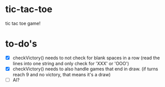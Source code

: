 # tic-tac-toe
tic tac toe game!

# to-do's

 - [x] checkVictory() needs to not check for blank spaces in a row (read the lines into one string and only check for 'XXX' or 'OOO')
 - [x] checkVictory() needs to also handle games that end in draw. (if turns reach 9 and no victory, that means it's a draw)
 - [ ] AI?

